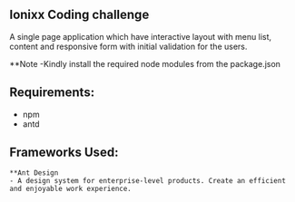## Ionixx Coding challenge
A single page application which have interactive layout with menu list, content and responsive form with initial validation for the users. 

**Note
-Kindly install the required node modules from the package.json

## Requirements:
- npm
- antd


## Frameworks Used:
	**Ant Design
	- A design system for enterprise-level products. Create an efficient and enjoyable work experience.

